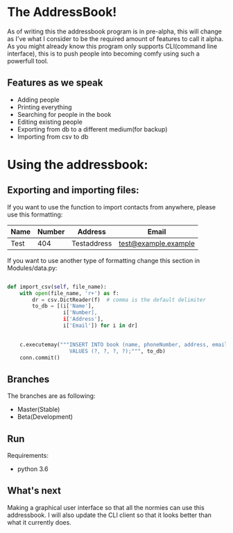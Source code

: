 # The AddressBook!


As of writing this the addressbook program is in pre-alpha, this will change as I've what I consider to be the 
required amount of features to call it alpha.
As you might already know this program only supports CLI(command line interface), this is to push people into becoming comfy using such a powerfull tool.


## Features as we speak
* Adding people
* Printing everything
* Searching for people in the book
* Editing existing people
* Exporting from db to a different medium(for backup)
* Importing from csv to db


# Using the addressbook:


## Exporting and importing files:

If you want to use the function to import contacts from anywhere, please use
this formatting:

Name        |Number     |Address      |Email
------------|-----------|-----------|----------
Test        |404        |Testaddress|test@example.example
                
If you want to use another type of formatting change this section in
Modules/data.py:

```python

def import_csv(self, file_name):
    with open(file_name, 'r+') as f:
        dr = csv.DictReader(f)  # comma is the default delimiter
        to_db = [(i['Name'],
                  i['Number],
                  i['Address'],
                  i['Email']) for i in dr]

        
    c.executemay("""INSERT INTO book (name, phoneNumber, address, email)
                    VALUES (?, ?, ?, ?);""", to_db)
    conn.commit()
```
## Branches
The branches are as following:
* Master(Stable)
* Beta(Development)

## Run
Requirements:
* python 3.6

## What's next
 Making a graphical user interface so that all the normies can use this addressbook. I will also update the CLI client so that it looks better than what it currently does. 

